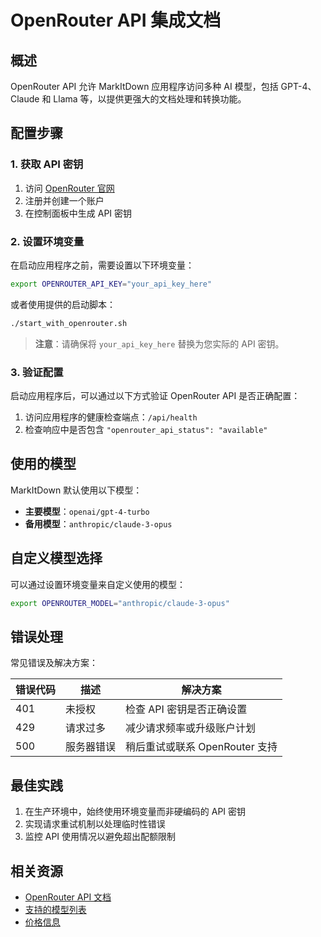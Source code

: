 # OpenRouter API 集成文档

## 概述

OpenRouter API 允许 MarkItDown 应用程序访问多种 AI 模型，包括 GPT-4、Claude 和 Llama 等，以提供更强大的文档处理和转换功能。

## 配置步骤

### 1. 获取 API 密钥

1. 访问 [OpenRouter 官网](https://openrouter.ai/)
2. 注册并创建一个账户
3. 在控制面板中生成 API 密钥

### 2. 设置环境变量

在启动应用程序之前，需要设置以下环境变量：

```bash
export OPENROUTER_API_KEY="your_api_key_here"
```

或者使用提供的启动脚本：

```bash
./start_with_openrouter.sh
```

> **注意**：请确保将 `your_api_key_here` 替换为您实际的 API 密钥。

### 3. 验证配置

启动应用程序后，可以通过以下方式验证 OpenRouter API 是否正确配置：

1. 访问应用程序的健康检查端点：`/api/health`
2. 检查响应中是否包含 `"openrouter_api_status": "available"`

## 使用的模型

MarkItDown 默认使用以下模型：

- **主要模型**：`openai/gpt-4-turbo`
- **备用模型**：`anthropic/claude-3-opus`

## 自定义模型选择

可以通过设置环境变量来自定义使用的模型：

```bash
export OPENROUTER_MODEL="anthropic/claude-3-opus"
```

## 错误处理

常见错误及解决方案：

| 错误代码 | 描述 | 解决方案 |
|---------|------|--------|
| 401 | 未授权 | 检查 API 密钥是否正确设置 |
| 429 | 请求过多 | 减少请求频率或升级账户计划 |
| 500 | 服务器错误 | 稍后重试或联系 OpenRouter 支持 |

## 最佳实践

1. 在生产环境中，始终使用环境变量而非硬编码的 API 密钥
2. 实现请求重试机制以处理临时性错误
3. 监控 API 使用情况以避免超出配额限制

## 相关资源

- [OpenRouter API 文档](https://openrouter.ai/docs)
- [支持的模型列表](https://openrouter.ai/docs#models)
- [价格信息](https://openrouter.ai/pricing)
